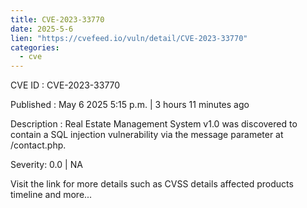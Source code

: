 ```yaml
---
title: CVE-2023-33770
date: 2025-5-6
lien: "https://cvefeed.io/vuln/detail/CVE-2023-33770"
categories:
  - cve
---
```


CVE ID : CVE-2023-33770

Published :  May 6
2025
5:15 p.m. | 3 hours
11 minutes ago

Description : Real Estate Management System v1.0 was discovered to contain a SQL injection vulnerability via the message parameter at /contact.php.

Severity: 0.0 | NA

Visit the link for more details
such as CVSS details
affected products
timeline
and more...
